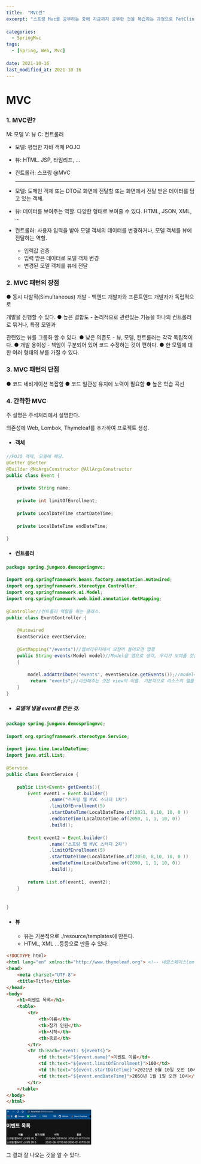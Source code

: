 ```yaml
---
title:  "MVC란"
excerpt: "스프링 Mvc를 공부하는 중에 지금까지 공부한 것을 복습하는 과정으로 PetClinic을 분석하기로 하였다."

categories:
  - SpringMvc
tags:
  - [Spring, Web, Mvc]
 
date: 2021-10-16
last_modified_at: 2021-10-16
---
```






# MVC

### 1. MVC란?

M: 모델
 V: 뷰
 C: 컨트롤러

- 모델: 평범한 자바 객체 POJO 

- 뷰: HTML. JSP, 타임리프, ... 

- 컨트롤러: 스프링 @MVC

  -------------------------------------------------------------------

- 모델: 도메인 객체 또는 DTO로 화면에 전달할 또는 화면에서 전달 받은 데이터를 담고 있는 객체. 

- 뷰: 데이터를 보여주는 역할. 다양한 형태로 보여줄 수 있다. HTML, JSON, XML, ... 

- 컨트롤러: 사용자 입력을 받아 모델 객체의 데이터를 변경하거나, 모델 객체를 뷰에 전달하는 역할. 
  - 입력값 검증
  - 입력 받은 데이터로 모델 객체 변경 
  - 변경된 모델 객체를 뷰에 전달

### 2. MVC 패턴의 장점

 ● 동시 다발적(Simultaneous) 개발 - 백엔드 개발자와 프론트엔드 개발자가 독립적으로

개발을 진행할 수 있다.
 ● 높은 결합도 - 논리적으로 관련있는 기능을 하나의 컨트롤러로 묶거나, 특정 모델과

관련있는 뷰를 그룹화 할 수 있다.
 ● 낮은 의존도 - 뷰, 모델, 컨트롤러는 각각 독립적이다.
 ● 개발 용이성 - 책임이 구분되어 있어 코드 수정하는 것이 편하다. ● 한 모델에 대한 여러 형태의 뷰를 가질 수 있다.

### 3. MVC 패턴의 단점

 ● 코드 네비게이션 복잡함
 ● 코드 일관성 유지에 노력이 필요함 ● 높은 학습 곡선





### 4. 간략한 MVC

주 설명은 주석처리에서 설명한다.

의존성에 Web, Lombok, Thymeleaf를 추가하여 프로젝트 생성.

- #### 객체

```java
//POJO 객체, 모델에 해당.
@Getter @Setter
@Builder @NoArgsConstructor @AllArgsConstructor
public class Event {

    private String name;

    private int limitOfEnrollment;

    private LocalDateTime startDateTime;

    private LocalDateTime endDateTime;

}
```



- #### 컨트롤러

```java
package spring.jungwoo.demospringmvc;

import org.springframework.beans.factory.annotation.Autowired;
import org.springframework.stereotype.Controller;
import org.springframework.ui.Model;
import org.springframework.web.bind.annotation.GetMapping;

@Controller//컨트롤러 역할을 하는 클래스.
public class EventController {

    @Autowired
    EventService eventService;

    @GetMapping("/events")//웹브라우저에서 요청이 들어오면 맵핑
    public String events(Model model)//Model을 맵으로 생각, 우리가 보여줄 것을 담으면 된다.
    {

        model.addAttribute("events", eventService.getEvents());//model에 event들 담기.
         return "events";//리턴해주는 것은 view의 이름. 기본적으로 리소스의 템플릿에서 찾게된다.
    }
}

```



- ##### 모델에 넣을 event를 만든 것.

```java
package spring.jungwoo.demospringmvc;

import org.springframework.stereotype.Service;

import java.time.LocalDateTime;
import java.util.List;

@Service
public class EventService {

    public List<Event> getEvents(){
        Event event1 = Event.builder()
                .name("스프링 웹 MVC 스터디 1차")
                .limitOfEnrollment(5)
                .startDateTime(LocalDateTime.of(2021, 8,10, 10, 0 ))
                .endDateTime(LocalDateTime.of(2050, 1, 1, 10, 0))
                .build();

        Event event2 = Event.builder()
                .name("스프링 웹 MVC 스터디 2차")
                .limitOfEnrollment(5)
                .startDateTime(LocalDateTime.of(2050, 8,10, 10, 0 ))
                .endDateTime(LocalDateTime.of(2090, 1, 1, 10, 0))
                .build();

        return List.of(event1, event2);
    }


}
```

- #### 뷰

  - 뷰는 기본적으로 ./resource/templates에 만든다.
  - HTML, XML ...등등으로 만들 수 있다.

```html
<!DOCTYPE html>
<html lang="en" xmlns:th="http://www.thymeleaf.org"> <!-- 네임스페이스(xmlns)를 추가하겠다. 어디에 정의가 되어있느냐 http~ -->
<head>
    <meta charset="UTF-8">
    <title>Title</title>
</head>
<body>
    <h1>이벤트 목록</h1>
    <table>
        <tr>
            <th>이름</th>
            <th>참가 인원</th>
            <th>시작</th>
            <th>종료</th>
        </tr>
        <tr th:each="event: ${events}">
            <td th:text="${event.name}">이벤트 이름</td>
            <td th:text="${event.limitOfEnrollment}">100</td>
            <td th:text="${event.startDateTime}">2021년 8월 10일 오전 10시</td>
            <td th:text="${event.endDateTime}">2050년 1월 1일 오전 10시</td>
        </tr>
    </table>
</body>
</html>	
```



<img src="/assets/images/image-20211003035659845.png" alt="image-20211003035659845" style="width:45%;" />

그 결과 잘 나오는 것을 알 수 있다.